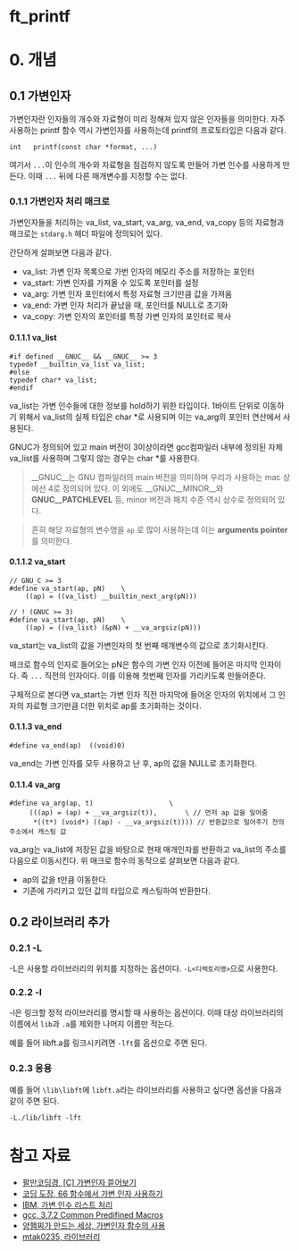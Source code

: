 # **ft_printf**

# 0. 개념

## 0.1 가변인자

가변인자란 인자들의 개수와 자료형이 미리 정해져 있지 않은 인자들을 의미한다. 
자주 사용하는 printf 함수 역시 가변인자를 사용하는데 printf의 프로토타입은 다음과 같다.

```int   printf(const char *format, ...)```

여기서 ```...```이 인수의 개수와 자료형을 점검하지 않도록 만들어 가변 인수를 사용하게 만든다. 이때 ```...``` 뒤에 다른 매개변수를 지정할 수는 없다.  
  
### 0.1.1 가변인자 처리 매크로
가변인자들을 처리하는 va_list, va_start, va_arg, va_end, va_copy 등의 자료형과 매크로는 ```stdarg.h``` 헤더 파일에 정의되어 있다.

간단하게 살펴보면 다음과 같다. 
- va_list: 가변 인자 목록으로 가번 인자의 메모리 주소를 저장하는 포인터
- va_start: 가변 인자를 가져올 수 있도록 포인터를 설정
- va_arg: 가변 인자 포인터에서 특정 자료형 크기만큼 값을 가져옴
- va_end: 가변 인자 처리가 끝났을 때, 포인터를 NULL로 초기화
- va_copy: 가변 인자의 포인터를 특정 가변 인자의 포인터로 복사

#### 0.1.1.1 va_list
```
#if defined __GNUC__ && __GNUC__ >= 3
typedef __builtin_va_list va_list;
#else
typedef char* va_list;
#endif
```
va_list는 가변 인수들에 대한 정보를 hold하기 위한 타입이다. 1바이트 단위로 이동하기 위해서 va_list의 실제 타입은 char *로 사용되며 이는 va_arg의 포인터 연산에서 사용된다. 

GNUC가 정의되어 있고 main 버전이 3이상이라면 gcc컴파일러 내부에 정의된 자체 va_list를 사용하며 그렇지 않는 경우는 char *를 사용한다.

>__GNUC__는 GNU 컴파일러의 main 버전을 의미하며 우리가 사용하는 mac 상에선 4로 정의되어 있다. 이 외에도 __GNUC__MINOR__와 __GNUC__PATCHLEVEL__ 등, minor 버전과 패치 수준 역시 상수로 정의되어 있다. 
  
> 흔히 해당 자료형의 변수명을 ```ap``` 로 많이 사용하는데 이는 **arguments pointer** 를 의미한다.

#### 0.1.1.2 va_start
```
// GNU_C >= 3
#define va_start(ap, pN)	\
	((ap) = ((va_list) __builtin_next_arg(pN)))

// ! (GNUC >= 3)
#define va_start(ap, pN)	\
	((ap) = ((va_list) (&pN) + __va_argsiz(pN)))
```
va_start는 va_list의 값을 가변인자의 첫 번째 매개변수의 값으로 초기화시킨다. 
  
매크로 함수의 인자로 들어오는 pN은 함수의 가변 인자 이전에 들어온 마지막 인자이다. 즉 ```...``` 직전의 인자이다. 이를 이용해 첫번째 인자를 가리키도록 만들어준다. 

구체적으로 본다면 va_start는 가변 인자 직전 마지막에 들어온 인자의 위치에서 그 인자의 자료형 크기만큼 더한 위치로 ap를 초기화하는 것이다. 

#### 0.1.1.3 va_end
```
#define va_end(ap)	((void)0)
```
va_end는 가변 인자를 모두 사용하고 난 후, ap의 값을 NULL로 초기화한다.

#### 0.1.1.4 va_arg
```
#define va_arg(ap, t)					\
	 (((ap) = (ap) + __va_argsiz(t)),		\ // 먼저 ap 값을 밀어줌
	  *((t*) (void*) ((ap) - __va_argsiz(t)))) // 반환값으로 밀어주기 전의 주소에서 캐스팅 값
```
va_arg는 va_list에 저장된 값을 바탕으로 현재 매개인자를 반환하고 va_list의 주소를 다음으로 이동시킨다. 위 매크로 함수의 동작으로 살펴보면 다음과 같다.
- ap의 값을 t만큼 이동한다.
- 기존에 가리키고 있던 값의 타입으로 캐스팅하여 반환한다.


## 0.2 라이브러리 추가

### 0.2.1 -L
-L은 사용할 라이브러리의 위치를 지정하는 옵션이다. ```-L<디렉토리명>```으로 사용한다.

### 0.2.2 -l

-l은 링크할 정적 라이브러리를 명시할 때 사용하는 옵션이다. 이때 대상 라이브러리의 이름에서 ```lib```과  ```.a```를 제외한 나머지 이름만 적는다. 

예를 들어 libft.a를 링크시키려면 ```-lft```를 옵션으로 주면 된다.

### 0.2.3 응용
예를 들어 ```\lib\libft```에 ```libft.a```라는 라이브러리를 사용하고 싶다면 옵션을 다음과 같이 주면 된다.

```
-L./lib/libft -lft
```


# 참고 자료
- [팔만코딩경, [C] 가변인자 뜯어보기](https://80000coding.oopy.io/b1bc0184-9612-49f2-813b-ffeaf830f4fe)
- [코딩 도장, 66 함수에서 가변 인자 사용하기](https://dojang.io/mod/page/view.php?id=577)
- [IBM, 가변 인수 리스트 처리](https://www.ibm.com/docs/ko/i/7.3?topic=lf-va-arg-va-copy-va-end-va-start-handle-variable-argument-list)
- [gcc, 3.7.2 Common Predifined Macros](https://gcc.gnu.org/onlinedocs/cpp/Common-Predefined-Macros.html)
- [양햄찌가 만드는 세상, 가변인자 함수의 사용](https://jhnyang.tistory.com/293)
- [mtak0235, 라이브러리](https://velog.io/@mtak0235/%EB%9D%BC%EC%9D%B4%EB%B8%8C%EB%9F%AC%EB%A6%AC)
